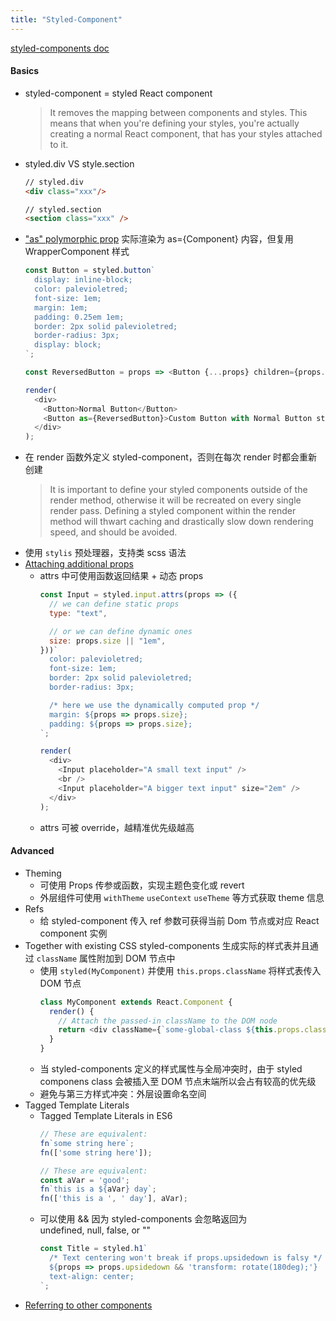 ```yaml
---
title: "Styled-Component"
---
```


[styled-components doc](https://styled-components.com/docs)

#### Basics
- styled-component  = styled React component
	>It removes the mapping between components and styles. This means that when you're defining your styles, you're actually creating a normal React component, that has your styles attached to it.
- styled.div VS style.section
	```html
	// styled.div
	<div class="xxx"/>
	
	// styled.section
	<section class="xxx" />
	```
- ["as" polymorphic prop](https://styled-components.com/docs/api#as-polymorphic-prop)
	实际渲染为 as={Component} 内容，但复用 WrapperComponent 样式
	```js
	const Button = styled.button`
	  display: inline-block;
	  color: palevioletred;
	  font-size: 1em;
	  margin: 1em;
	  padding: 0.25em 1em;
	  border: 2px solid palevioletred;
	  border-radius: 3px;
	  display: block;
	`;
	
	const ReversedButton = props => <Button {...props} children={props.children.split('').reverse()} />
	
	render(
	  <div>
		<Button>Normal Button</Button>
		<Button as={ReversedButton}>Custom Button with Normal Button styles</Button>
	  </div>
	);
	```
- 在 render 函数外定义 styled-component，否则在每次 render 时都会重新创建
	>It is important to define your styled components outside of the render method, otherwise it will be recreated on every single render pass. Defining a styled component within the render method will thwart caching and drastically slow down rendering speed, and should be avoided.
- 使用 `stylis` 预处理器，支持类 scss 语法
- [Attaching additional props](https://styled-components.com/docs/basics#attaching-additional-props)
	- attrs 中可使用函数返回结果 + 动态 props
		```js
		const Input = styled.input.attrs(props => ({
		  // we can define static props
		  type: "text",
		
		  // or we can define dynamic ones
		  size: props.size || "1em",
		}))`
		  color: palevioletred;
		  font-size: 1em;
		  border: 2px solid palevioletred;
		  border-radius: 3px;
		
		  /* here we use the dynamically computed prop */
		  margin: ${props => props.size};
		  padding: ${props => props.size};
		`;
		
		render(
		  <div>
		    <Input placeholder="A small text input" />
		    <br />
		    <Input placeholder="A bigger text input" size="2em" />
		  </div>
		);
		```
	- attrs 可被 override，越精准优先级越高

#### Advanced
- Theming
	- 可使用 Props 传参或函数，实现主题色变化或 revert
	- 外层组件可使用 `withTheme` `useContext` `useTheme` 等方式获取 theme 信息
- Refs
	- 给 styled-component 传入 ref 参数可获得当前 Dom 节点或对应 React component 实例
- Together with existing CSS
	styled-components 生成实际的样式表并且通过 `className` 属性附加到 DOM 节点中
	- 使用 `styled(MyComponent)` 并使用 `this.props.className` 将样式表传入 DOM 节点
		```js
		class MyComponent extends React.Component {
		  render() {
		    // Attach the passed-in className to the DOM node
		    return <div className={`some-global-class ${this.props.className}`} />
		  }
		}
		```
	- 当 styled-components 定义的样式属性与全局冲突时，由于 styled componens class 会被插入至 DOM 节点末端所以会占有较高的优先级
	- 避免与第三方样式冲突：外层设置命名空间
- Tagged Template Literals
	- Tagged Template Literals in ES6
		```js
		// These are equivalent:
		fn`some string here`;
		fn(['some string here']);
		
		// These are equivalent:
		const aVar = 'good';
		fn`this is a ${aVar} day`;
		fn(['this is a ', ' day'], aVar);
		```
	- 可以使用 && 因为 styled-components 会忽略返回为 undefined, null, false, or ""
		```js
		const Title = styled.h1`
		  /* Text centering won't break if props.upsidedown is falsy */
		  ${props => props.upsidedown && 'transform: rotate(180deg);'}
		  text-align: center;
		`;
		```
- [Referring to other components](https://styled-components.com/docs/advanced#referring-to-other-components)
